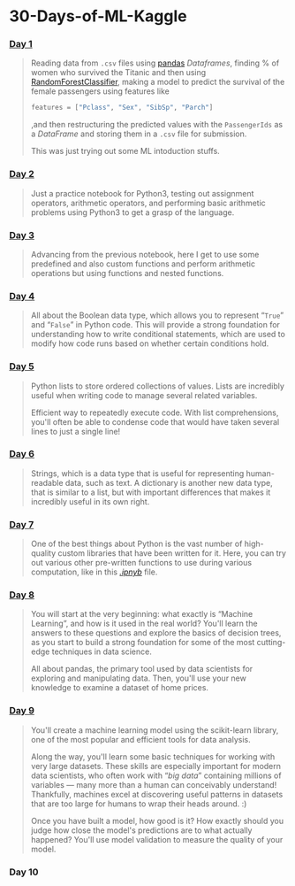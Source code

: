 # 30-Days-of-ML-Kaggle

### [Day 1](Day-1)

> Reading data from `.csv` files using [pandas](https://pandas.pydata.org/) *Dataframes*, finding % of women who survived the Titanic and then using [RandomForestClassifier](https://en.wikipedia.org/wiki/Random_forest), making a model to predict the survival of the female passengers using features like
>
> ```python
> features = ["Pclass", "Sex", "SibSp", "Parch"]
> ```
>
> ,and then restructuring the predicted values with the `PassengerIds` as a *DataFrame* and storing them in a `.csv` file for submission.
>
> This was just trying out some ML intoduction stuffs.

### [Day 2](Day-2)

> Just a practice notebook for Python3, testing out assignment operators, arithmetic operators, and performing basic arithmetic problems using Python3 to get a grasp of the language.

### [Day 3](Day-3)

> Advancing from the previous notebook, here I get to use some predefined and also custom functions and perform arithmetic operations but using functions and nested functions.

### [Day 4]()

> All about the Boolean data type, which allows you to represent “`True`” and “`False`” in Python code. This will provide a strong foundation for understanding how to write conditional statements, which are used to modify how code runs based on whether certain conditions hold.

### [Day 5](Day-5)

> Python lists to store ordered collections of values. Lists are incredibly useful when writing code to manage several related variables.
>
> Efficient way to repeatedly execute code. With list comprehensions, you'll often be able to condense code that would have taken several lines to just a single line!

### [Day 6](Day-6)

> Strings, which is a data type that is useful for representing human-readable data, such as text. A dictionary is another new data type, that is similar to a list, but with important differences that makes it incredibly useful in its own right.

### [Day 7](Day-7)

> One of the best things about Python is the vast number of high-quality custom libraries that have been written for it. Here, you can try out various other pre-written functions to use during various computation, like in this *[.ipnyb](Day-7\exercise-working-with-external-libraries.ipynb)* file.

### [Day 8](Day-8)

> You will start at the very beginning: what exactly is “Machine Learning”, and how is it used in the real world? You'll learn the answers to these questions and explore the basics of decision trees, as you start to build a strong foundation for some of the most cutting-edge techniques in data science.
>
> All about pandas, the primary tool used by data scientists for exploring and manipulating data. Then, you'll use your new knowledge to examine a dataset of home prices.

### [Day 9](Day-9)

> You'll create a machine learning model using the scikit-learn library, one of the most popular and efficient tools for data analysis.
>
> Along the way, you'll learn some basic techniques for working with very large datasets. These skills are especially important for modern data scientists, who often work with “*big data*” containing millions of variables ― many more than a human can conceivably understand! Thankfully, machines excel at discovering useful patterns in datasets that are too large for humans to wrap their heads around. :)
>
> Once you have built a model, how good is it? How exactly should you judge how close the model's predictions are to what actually happened? You'll use model validation to measure the quality of your model.

### Day 10
